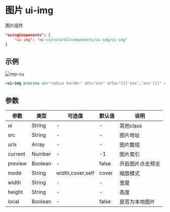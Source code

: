 <div class="mp-cu-doc-theme-content">

# 图片 ui-img

图片组件

```json
"usingComponents": {
    "ui-img": "mp-cu/colorUI/components/ui-img/ui-img"
}
```

## 示例

![mp-cu](https://colorui-assest.vercel.app/mp-cu-doc/image/image.jpg)

```html
<ui-img preview ui="radius border" src="xxx" urls="{{['xxx','xxx']}}" current="0"/>
```


## 参数

|  参数  |  类型  |  可选值  |  默认值  |       说明       |
|----------|----------|----------|----------|----------|
| ui | String | - | - | 其他class |
| src | String | - | - | 图片地址 |
| urls | Array | - | - | 图片数组 |
| current | Number | - | -1 | 图片索引 |
| preview | Boolean | - | false | 开启图片点击预览 |
| mode | String | width,cover,self | cover | 缩放模式 |
| width | String | - | - | 宽度 |
| height | String | - | - | 高度 |
| local | Boolean | - | false | 是否为本地图片 |

</div>